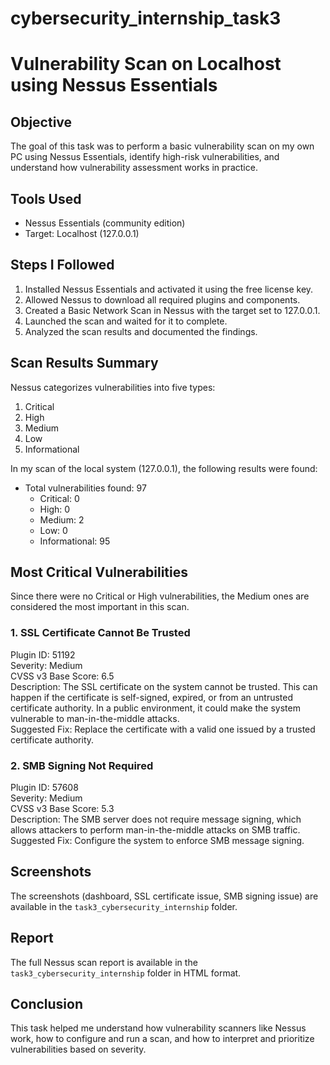 # cybersecurity_internship_task3

# Vulnerability Scan on Localhost using Nessus Essentials

## Objective

The goal of this task was to perform a basic vulnerability scan on my own PC using Nessus Essentials, identify high-risk vulnerabilities, and understand how vulnerability assessment works in practice.

## Tools Used

- Nessus Essentials (community edition)
- Target: Localhost (127.0.0.1)

## Steps I Followed

1. Installed Nessus Essentials and activated it using the free license key.
2. Allowed Nessus to download all required plugins and components.
3. Created a Basic Network Scan in Nessus with the target set to 127.0.0.1.
4. Launched the scan and waited for it to complete.
5. Analyzed the scan results and documented the findings.

## Scan Results Summary

Nessus categorizes vulnerabilities into five types:

1. Critical  
2. High  
3. Medium  
4. Low  
5. Informational

In my scan of the local system (127.0.0.1), the following results were found:

- Total vulnerabilities found: 97  
  - Critical: 0  
  - High: 0  
  - Medium: 2  
  - Low: 0  
  - Informational: 95  

## Most Critical Vulnerabilities

Since there were no Critical or High vulnerabilities, the Medium ones are considered the most important in this scan.

### 1. SSL Certificate Cannot Be Trusted

Plugin ID: 51192  
Severity: Medium  
CVSS v3 Base Score: 6.5  
Description: The SSL certificate on the system cannot be trusted. This can happen if the certificate is self-signed, expired, or from an untrusted certificate authority. In a public environment, it could make the system vulnerable to man-in-the-middle attacks.  
Suggested Fix: Replace the certificate with a valid one issued by a trusted certificate authority.

### 2. SMB Signing Not Required

Plugin ID: 57608  
Severity: Medium  
CVSS v3 Base Score: 5.3  
Description: The SMB server does not require message signing, which allows attackers to perform man-in-the-middle attacks on SMB traffic.  
Suggested Fix: Configure the system to enforce SMB message signing.

## Screenshots

The screenshots (dashboard, SSL certificate issue, SMB signing issue) are available in the `task3_cybersecurity_internship` folder.

## Report

The full Nessus scan report is available in the `task3_cybersecurity_internship` folder in HTML format.

## Conclusion

This task helped me understand how vulnerability scanners like Nessus work, how to configure and run a scan, and how to interpret and prioritize vulnerabilities based on severity.
